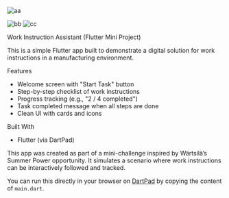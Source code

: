 
![aa](https://github.com/user-attachments/assets/38a85cf1-fef8-4c7c-a766-c5ce996413a7)


![bb](https://github.com/user-attachments/assets/68336c37-6ae4-4a90-bd9c-a5e650c12ef5)
![cc](https://github.com/user-attachments/assets/e8a124d9-f01b-42cb-a7c8-31c92465746b)


Work Instruction Assistant (Flutter Mini Project)

This is a simple Flutter app built to demonstrate a digital solution for work instructions in a manufacturing environment.

 Features

- Welcome screen with "Start Task" button
- Step-by-step checklist of work instructions
- Progress tracking (e.g., "2 / 4 completed")
- Task completed message when all steps are done
- Clean UI with cards and icons

 Built With

- Flutter (via DartPad)


This app was created as part of a mini-challenge inspired by Wärtsilä’s Summer Power opportunity. It simulates a scenario where work instructions can be interactively followed and tracked.



You can run this directly in your browser on [DartPad](https://dartpad.dev/flutter) by copying the content of `main.dart`.
